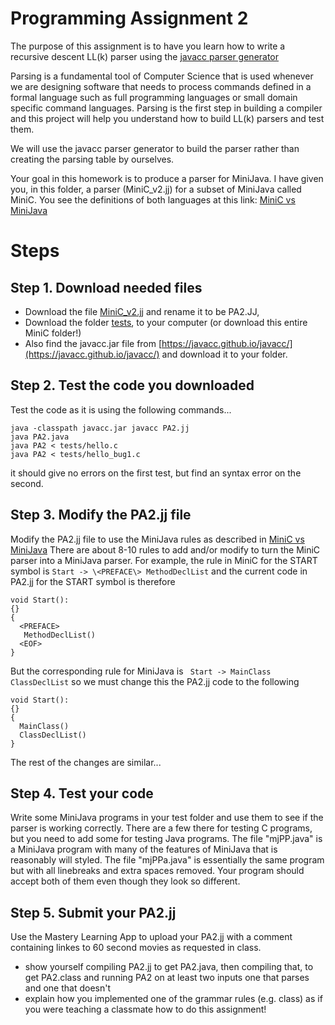 # Programming Assignment 2
The purpose of this assignment is to have you learn how to write a recursive descent LL(k) parser 
using the [javacc parser generator](https://javacc.github.io/javacc/)

Parsing is a fundamental tool of Computer Science that is used whenever we are designing software that
needs to process commands defined in a formal language such as full programming languages or small
domain specific command languages.  Parsing is the first step in building a compiler and this project
will help you understand how to build LL(k) parsers and test them.  

We will use the javacc parser generator to build the parser rather than creating the parsing table by ourselves.

Your goal in this homework is to produce a parser for MiniJava.
I have given you, in this folder, a parser (MiniC_v2.jj) for a subset of MiniJava called MiniC.
You see the definitions of both languages at this link: [MiniC vs MiniJava](../MiniCvsMiniJava.md)

# Steps
## Step 1. Download needed files
* Download the file [MiniC_v2.jj](./MiniC_v2.jj) and rename it to be PA2.JJ, 
* Download the folder [tests](./tests), to your computer (or download this entire MiniC folder!)
* Also find the javacc.jar file from [https://javacc.github.io/javacc/](https://javacc.github.io/javacc/) and download it to your folder.

## Step 2. Test the code you downloaded
Test the code as it is using the following commands...
```
java -classpath javacc.jar javacc PA2.jj
java PA2.java
java PA2 < tests/hello.c
java PA2 < tests/hello_bug1.c
```
it should give no errors on the first test, but find an syntax error on the second.

## Step 3. Modify the PA2.jj file
Modify the PA2.jj file to use the MiniJava rules as described in [MiniC vs MiniJava](./MiniCvsMiniJava.md)
There are about 8-10 rules to add and/or modify to turn the MiniC parser into a MiniJava parser.
For example, the rule in MiniC for the START symbol is ```Start -> \<PREFACE\> MethodDeclList```
and the current code in PA2.jj for the START symbol is therefore
```
void Start():
{}
{
  <PREFACE>
   MethodDeclList()
  <EOF>
}
```
But the corresponding rule for MiniJava is ``` Start -> MainClass ClassDeclList```  so we must change this the
PA2.jj code to the following
```
void Start():
{}
{
  MainClass()
  ClassDeclList()
}
```
The rest of the changes are similar...

## Step 4. Test your code
Write some MiniJava programs in your test folder and use them to see if the parser is working correctly.
There are a few there for testing C programs, but  you need to add some for testing Java programs.
The file "mjPP.java" is a MiniJava program with many of the features of MiniJava that is reasonably will styled.
The file "mjPPa.java" is essentially the same program but with all linebreaks and extra spaces removed. 
Your program should accept both of them even though they look so different.


## Step 5. Submit your PA2.jj 
Use the Mastery Learning App to upload your PA2.jj with a comment containing linkes to 60 second movies as requested in class.
 * show yourself compiling PA2.jj to get PA2.java, then compiling that, to get PA2.class
and running PA2 on at least two inputs one that parses and one that doesn't
 * explain how you implemented one of the grammar rules (e.g. class) as if you were teaching a classmate how to do this assignment! 



